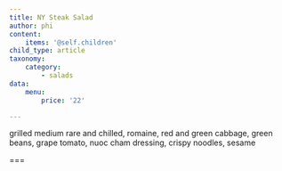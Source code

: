 ```yaml
---
title: NY Steak Salad
author: phi
content:
    items: '@self.children'
child_type: article
taxonomy:
    category:
        - salads
data:
    menu:
        price: '22'

---
```


grilled medium rare and chilled, romaine,
red and green cabbage, green beans, grape tomato,
nuoc cham dressing, crispy noodles, sesame 

===
